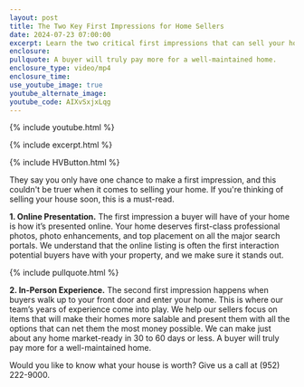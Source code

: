 ```yaml
---
layout: post
title: The Two Key First Impressions for Home Sellers
date: 2024-07-23 07:00:00
excerpt: Learn the two critical first impressions that can sell your home faster.
enclosure:
pullquote: A buyer will truly pay more for a well-maintained home.
enclosure_type: video/mp4
enclosure_time:
use_youtube_image: true
youtube_alternate_image:
youtube_code: AIXvSxjxLqg
---
```

{% include youtube.html %}

{% include excerpt.html %}

{% include HVButton.html %}

They say you only have one chance to make a first impression, and this couldn't be truer when it comes to selling your home. If you're thinking of selling your house soon, this is a must-read.

**1\. Online Presentation.** The first impression a buyer will have of your home is how it’s presented online. Your home deserves first-class professional photos, photo enhancements, and top placement on all the major search portals. We understand that the online listing is often the first interaction potential buyers have with your property, and we make sure it stands out.

{% include pullquote.html %}

**2\. In-Person Experience.** The second first impression happens when buyers walk up to your front door and enter your home. This is where our team’s years of experience come into play. We help our sellers focus on items that will make their homes more salable and present them with all the options that can net them the most money possible. We can make just about any home market-ready in 30 to 60 days or less. A buyer will truly pay more for a well-maintained home.

Would you like to know what your house is worth? Give us a call at (952) 222-9000.

<br>